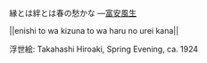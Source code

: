 縁とは絆とは春の愁かな
—[富安風生](https://ja.wikipedia.org/wiki/富安風生)

||enishi to wa kizuna to wa haru no urei kana||

浮世絵: Takahashi Hiroaki, Spring Evening, ca. 1924